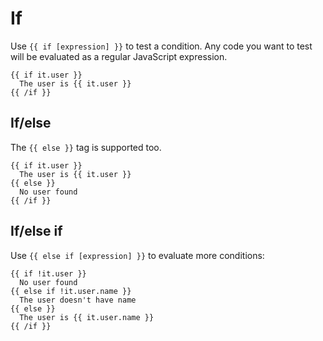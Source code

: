 # If

Use `{{ if [expression] }}` to test a condition. Any code you want to test will
be evaluated as a regular JavaScript expression.

```vento
{{ if it.user }}
  The user is {{ it.user }}
{{ /if }}
```

## If/else

The `{{ else }}` tag is supported too.

```vento
{{ if it.user }}
  The user is {{ it.user }}
{{ else }}
  No user found
{{ /if }}
```

## If/else if

Use `{{ else if [expression] }}` to evaluate more conditions:

```vento
{{ if !it.user }}
  No user found
{{ else if !it.user.name }}
  The user doesn't have name
{{ else }}
  The user is {{ it.user.name }}
{{ /if }}
```
